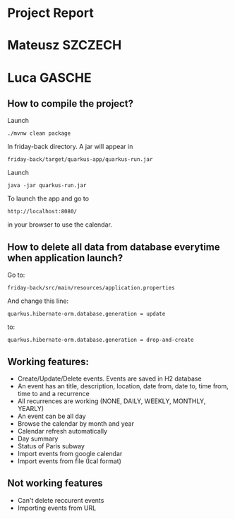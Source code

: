 # Project Report
# Mateusz SZCZECH
# Luca GASCHE

## How to compile the project?

Launch

```
./mvnw clean package
```

In friday-back directory. A jar will appear in

```
friday-back/target/quarkus-app/quarkus-run.jar
```

Launch

```
java -jar quarkus-run.jar
```

To launch the app and go to

```
http://localhost:8080/
```

in your browser to use the calendar.

## How to delete all data from database everytime when application launch?

Go to:

```
friday-back/src/main/resources/application.properties
```

And change this line:

```
quarkus.hibernate-orm.database.generation = update
```

to:
```
quarkus.hibernate-orm.database.generation = drop-and-create
```

## Working features:
* Create/Update/Delete events. Events are saved in H2 database
* An event has an title, description, location, date from, date to, time from, time to and a recurrence
* All recurrences are working (NONE, DAILY, WEEKLY, MONTHLY, YEARLY)
* An event can be all day
* Browse the calendar by month and year
* Calendar refresh automatically
* Day summary
* Status of Paris subway
* Import events from google calendar
* Import events from file (Ical format)

## Not working features
* Can't delete reccurent events
* Importing events from URL

